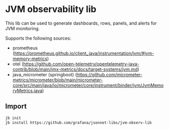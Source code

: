 # JVM observability lib

This lib can be used to generate dashboards, rows, panels, and alerts for JVM monitoring.

Supports the following sources:

- prometheus (https://prometheus.github.io/client_java/instrumentation/jvm/#jvm-memory-metrics)
- otel (https://github.com/open-telemetry/opentelemetry-java-contrib/blob/main/jmx-metrics/docs/target-systems/jvm.md)
- java_micrometer (springboot) (https://github.com/micrometer-metrics/micrometer/blob/main/micrometer-core/src/main/java/io/micrometer/core/instrument/binder/jvm/JvmMemoryMetrics.java)

## Import

```sh
jb init
jb install https://github.com/grafana/jsonnet-libs/jvm-observ-lib
```
